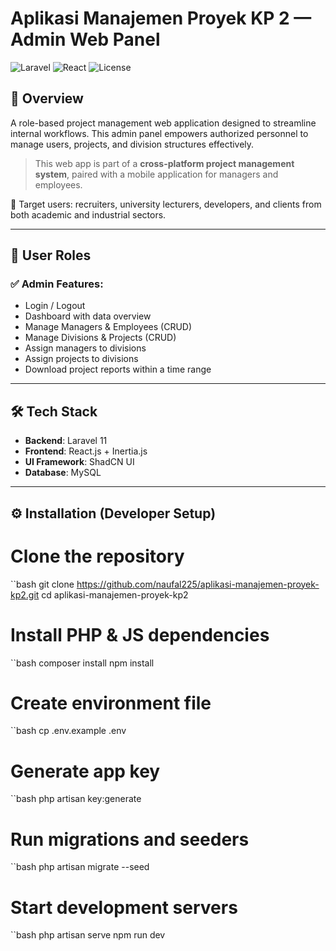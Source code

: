 # Aplikasi Manajemen Proyek KP 2 — Admin Web Panel

![Laravel](https://img.shields.io/badge/framework-Laravel-red)
![React](https://img.shields.io/badge/frontend-React-blue)
![License](https://img.shields.io/badge/license-MIT-green)

## 🚀 Overview

A role-based project management web application designed to streamline internal workflows. This admin panel empowers authorized personnel to manage users, projects, and division structures effectively.

> This web app is part of a **cross-platform project management system**, paired with a mobile application for managers and employees.

🎯 Target users: recruiters, university lecturers, developers, and clients from both academic and industrial sectors.

---

## 👥 User Roles

### ✅ Admin Features:
- Login / Logout
- Dashboard with data overview
- Manage Managers & Employees (CRUD)
- Manage Divisions & Projects (CRUD)
- Assign managers to divisions
- Assign projects to divisions
- Download project reports within a time range

---

## 🛠️ Tech Stack

- **Backend**: Laravel 11
- **Frontend**: React.js + Inertia.js
- **UI Framework**: ShadCN UI
- **Database**: MySQL

---

## ⚙️ Installation (Developer Setup)

# Clone the repository
``bash
git clone https://github.com/naufal225/aplikasi-manajemen-proyek-kp2.git
cd aplikasi-manajemen-proyek-kp2

# Install PHP & JS dependencies
``bash
composer install
npm install

# Create environment file
``bash
cp .env.example .env

# Generate app key
``bash
php artisan key:generate

# Run migrations and seeders
``bash
php artisan migrate --seed

# Start development servers
``bash
php artisan serve
npm run dev
